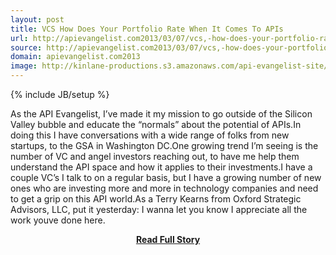 ```yaml
---
layout: post
title: VCS How Does Your Portfolio Rate When It Comes To APIs
url: http://apievangelist.com2013/03/07/vcs,-how-does-your-portfolio-rate-when-it-comes-to-apis/
source: http://apievangelist.com2013/03/07/vcs,-how-does-your-portfolio-rate-when-it-comes-to-apis/
domain: apievangelist.com2013
image: http://kinlane-productions.s3.amazonaws.com/api-evangelist-site/blog/oxford-strategic-advisors-logo.png
---
```

{% include JB/setup %}<p>As the API Evangelist, I’ve made it my mission to go outside of the Silicon Valley bubble and educate the “normals” about the potential of APIs.In doing this I have conversations with a wide range of folks from new startups, to the GSA in Washington DC.One growing trend I’m seeing is the number of VC and angel investors reaching out, to have me help them understand the API space and how it applies to their investments.I have a couple VC’s I talk to on a regular basis, but I have a growing number of new ones who are investing more and more in technology companies and need to get a grip on this API world.As a Terry Kearns from Oxford Strategic Advisors, LLC, put it yesterday: I wanna let you know I appreciate all the work youve done here.</p>
<center><p><a href="http://apievangelist.com2013/03/07/vcs,-how-does-your-portfolio-rate-when-it-comes-to-apis/" style='padding:25px; font-sze:18px; font-weight: bold;'>Read Full Story</a></p></center>
